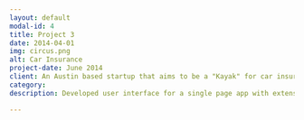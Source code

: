 ```yaml
---
layout: default
modal-id: 4
title: Project 3
date: 2014-04-01
img: circus.png
alt: Car Insurance
project-date: June 2014
client: An Austin based startup that aims to be a "Kayak" for car insurance industry. The application reports real-time quotes from a variety of brands which a user can browse anonymously.
category: 
description: Developed user interface for a single page app with extensive use of CSS3 animations and fallbacks for IE8 and IE9.

---
```

